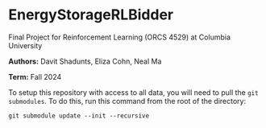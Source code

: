 # EnergyStorageRLBidder
Final Project for Reinforcement Learning (ORCS 4529) at Columbia University

<b>Authors:</b> Davit Shadunts, Eliza Cohn, Neal Ma

<b>Term:</b> Fall 2024

To setup this repository with access to all data, you will need to pull the `git submodules`. To do this, run this command from the root of the directory:

```git submodule update --init --recursive```